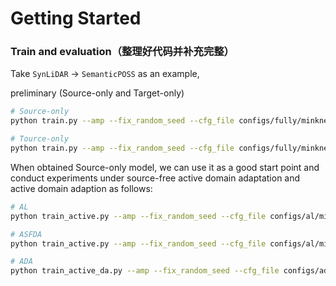 # Getting Started

### Train and evaluation（整理好代码并补充完整）

Take `SynLiDAR` → `SemanticPOSS` as an example,



preliminary (Source-only and Target-only)
```bash
# Source-only
python train.py --amp --fix_random_seed --cfg_file configs/fully/minknet/syn2poss_src.yaml

# Tource-only
python train.py --amp --fix_random_seed --cfg_file configs/fully/minknet/syn2poss_tgt.yaml

```

When obtained Source-only model, we can use it as a good start point and conduct experiments under source-free active domain adaptation and active domain adaption as follows:

```bash
# AL
python train_active.py --amp --fix_random_seed --cfg_file configs/al/minknet/syn2poss.yaml --set ACTIVE.ACTIVE_METHOD VCD     

# ASFDA
python train_active.py --amp --fix_random_seed --cfg_file configs/al/minknet/syn2poss.yaml --init_model_ckp "/path_to_synlidar2poss_sourceonly_checkpoint/ckp/checkpoint_epoch_10.pth" --set ACTIVE.ACTIVE_METHOD VCD

# ADA  
python train_active_da.py --amp --fix_random_seed --cfg_file configs/ada/minknet/syn2poss.yaml --init_model_ckp "/path_to_synlidar2poss_sourceonly_checkpoint/ckp/checkpoint_epoch_10.pth" --set ACTIVE.ACTIVE_METHOD VCD

```




